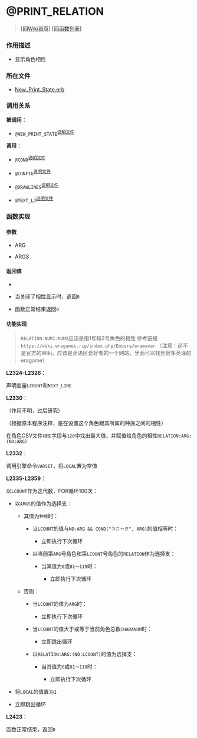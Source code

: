 ﻿# @PRINT_RELATION

> [\[回Wiki首页\]](/Wiki) [\[回函数列表\]](/Wiki/erasqn_wiki/function/README.md)

### 作用描述

+ 显示角色相性

### 所在文件

+ [New_Print_State.erb](/ERB/SHOP/New_Print_State.erb#L2323-L2423)

### 调用关系

**被调用**：

+ `@NEW_PRINT_STATE`<sup>[说明文件](/Wiki/erasqn_wiki/function/n/new_print_state.md)</sup>

**调用**：

+ `@COND`<sup>[说明文件](/Wiki/erasqn_wiki/function/c/cond.md)</sup>

+ `@CONFIG`<sup>[说明文件](/Wiki/erasqn_wiki/function/c/config.md)</sup>

+ `@DRAWLINES`<sup>[说明文件](/Wiki/erasqn_wiki/function/d/drawlines.md)</sup>

+ `@TEXT_LJ`<sup>[说明文件](/Wiki/erasqn_wiki/function/t/text_lj.md)</sup>

### 函数实现

#### 参数

+ ARG

+ ARGS

#### 返回值

+

+ 当关闭了相性显示时，返回`0`

+ 函数正常结束返回`0`

#### 功能实现

> `RELATION:NUM1:NUM2`应该是指1号和2号角色的相性
> 参考链接`https://wiki.eragames.rip/index.php/Emuera/eramavar`
> （注意：这不是官方的Wiki，应该是英语区爱好者的一个网站，里面可以找到很多英译的eragame）

**L2324-L2326**：

声明变量`LCOUNT`和`NEXT_LINE`

**L2330**：

（作用不明，过后研究）

（根据原本程序注释，是在设置这个角色跟其所属的种族之间的相性）

在角色CSV文件`相性`字段与`120`中找出最大值，并赋值给角色的相性`RELATION:ARG:(NO:ARG)`

**L2332**：

调用引擎命令`VARSET`，将`LOCAL`置为空值

**L2335-L2359**：

以`LCOUNT`作为迭代数，FOR循环100次：

  + 以`ARGS`的值作为选择支：

    + 其值为`种族`时：

      + 当`LCOUNT`的值与`NO:ARG && COND("ユニーク", ARG)`的值相等时：

        + 立即执行下次循环

      + 以当前第`ARG`号角色和第`LCOUNT`号角色的`RELATION`作为选择支：

        + 当其值为`0`或`81～119`时：

          + 立即执行下次循环

    + 否则：

      + 当`LCOUNT`的值为`ARG`时：

        + 立即执行下次循环

      + 当`LCOUNT`的值大于或等于当前角色总数`CHARANUM`时：

        + 立即跳出循环

      + 以`RELATION:ARG:(NO:LCOUNT)`的值为选择支：

        + 当其值为`0`或`81～119`时：

          + 立即执行下次循环

  + 将`LOCAL`的值置为`1`

  + 立即跳出循环

**L2423**：

函数正常结束，返回`0`
